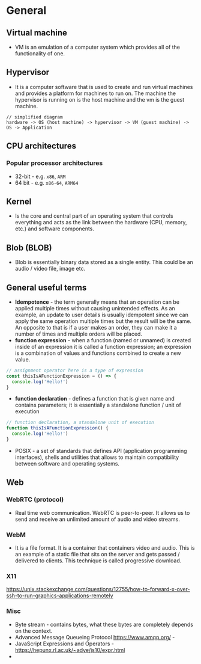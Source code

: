 # General

## Virtual machine

- VM is an emulation of a computer system which provides all of the functionality of one.

## Hypervisor

- It is a computer software that is used to create and run virtual machines and provides a platform for machines to run on. The machine the hypervisor is running on is the host machine and the vm is the guest machine.

```
// simplified diagram
hardware -> OS (host machine) -> hypervisor -> VM (guest machine) -> OS -> Application
```

## CPU architectures

### Popular processor architectures

- 32-bit - e.g. `x86`, `ARM`
- 64 bit - e.g. `x86-64`, `ARM64`

## Kernel

- Is the core and central part of an operating system that controls everything and acts as the link between the hardware (CPU, memory, etc.) and software components.

## Blob (BLOB)

- Blob is essentially binary data stored as a single entity. This could be an audio / video file, image etc.

## General useful terms

- **Idempotence** - the term generally means that an operation can be applied multiple times without causing unintended effects. As an example, an update to user details is usually idempotent since we can apply the same operation multiple times but the result will be the same. An opposite to that is if a user makes an order, they can make it a number of times and multiple orders will be placed.
- **function expression** - when a function (named or unnamed) is created inside of an expression it is called a function expression; an expression is a combination of values and functions combined to create a new value.

```js
// assignment operator here is a type of expression
const thisIsAFunctionExpression = () => {
  console.log('Hello!')
}
```

- **function declaration** - defines a function that is given name and contains parameters; it is essentially a standalone function / unit of execution

```js
// function declaration, a standalone unit of execution
function thisIsAFunctionExpression() {
  console.log('Hello!')
}
```

- POSIX - a set of standards that defines API (application programming interfaces), shells and utilities that allows to maintain compatibility between software and operating systems.

## Web

### WebRTC (protocol)
 
- Real time web communication. WebRTC is peer-to-peer. It allows us to send and receive an unlimited amount of audio and video streams.

### WebM

- It is a file format. It is a container that containers video and audio. This is an example of a static file that sits on the server and gets passed / delivered to clients. This technique is called progressive download.

### X11

https://unix.stackexchange.com/questions/12755/how-to-forward-x-over-ssh-to-run-graphics-applications-remotely

### Misc

- Byte stream - contains bytes, what these bytes are completely depends on the context.
- Advanced Message Queueing Protocol  https://www.amqp.org/ - 
- JavaScript Expressions and Operators - https://hepunx.rl.ac.uk/~adye/js10/expr.html
- 
